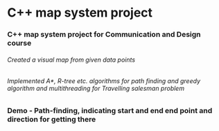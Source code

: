 # C++ map system project 
### C++ map system project for Communication and Design course
###### Created a visual map from given data points
###### Implemented A*, R-tree etc. algorithms for path finding and greedy algorithm and multithreading for Travelling salesman problem

### Demo -  Path-finding, indicating start and end end point and direction for getting there
